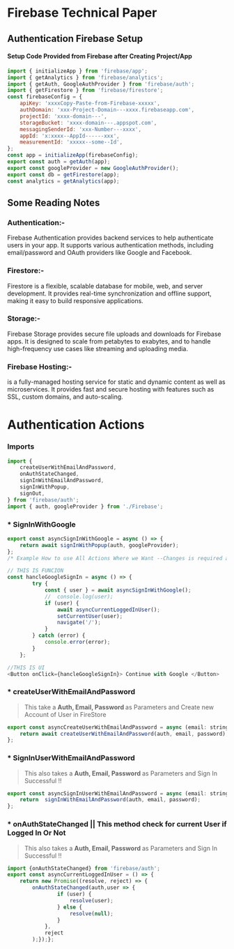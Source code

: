 # Firebase Technical Paper

## Authentication Firebase Setup

#### Setup Code Provided from Firebase after Creating Project/App

```js
import { initializeApp } from 'firebase/app';
import { getAnalytics } from 'firebase/analytics';
import { getAuth, GoogleAuthProvider } from 'firebase/auth';
import { getFirestore } from 'firebase/firestore';
const firebaseConfig = {
	apiKey: 'xxxxCopy-Paste-from-Firebase-xxxxx',
	authDomain: 'xxx-Project-Domain---xxxx.firebaseapp.com',
	projectId: 'xxxx-domain---',
	storageBucket: 'xxxx-domain---.appspot.com',
	messagingSenderId: 'xxx-Number---xxxx',
	appId: 'x:xxxx--AppId------xxx',
	measurementId: 'xxxxx--some--Id',
};
const app = initializeApp(firebaseConfig);
export const auth = getAuth(app);
export const googleProvider = new GoogleAuthProvider();
export const db = getFirestore(app);
const analytics = getAnalytics(app);

```
## Some Reading Notes 

### Authentication:-
Firebase Authentication provides backend services to help authenticate users in your app. It supports various authentication methods, including email/password and OAuth providers like Google and Facebook.
### Firestore:-
Firestore is a flexible, scalable database for mobile, web, and server development. It provides real-time synchronization and offline support, making it easy to build responsive applications.
### Storage:-
Firebase Storage provides secure file uploads and downloads for Firebase apps. It is designed to scale from petabytes to exabytes, and to handle high-frequency use cases like streaming and uploading media.
### Firebase Hosting:-
is a fully-managed hosting service for static and dynamic content as well as microservices. It provides fast and secure hosting with features such as SSL, custom domains, and auto-scaling.

# Authentication Actions

### Imports
```js
import {
	createUserWithEmailAndPassword,
	onAuthStateChanged,
	signInWithEmailAndPassword,
	signInWithPopup,
	signOut,
} from 'firebase/auth';
import { auth, googleProvider } from './Firebase';
```
### * SignInWithGoogle
```js
export const asyncSignInWithGoogle = async () => {
	return await signInWithPopup(auth, googleProvider);
};
/* Example How to use All Actions Where we Want --Changes is required as per Actions  */

// THIS IS FUNCION
const hancleGoogleSignIn = async () => {
		try {
			const { user } = await asyncSignInWithGoogle();
			// 	console.log(user);
			if (user) {
				await asyncCurrentLoggedInUser();
				setCurrentUser(user);
				navigate('/');
			}
		} catch (error) {
			console.error(error);
		}
	};

//THIS IS UI
<Button onClick={hancleGoogleSignIn}> Continue with Google </Button>
```
### * createUserWithEmailAndPassword 
> This take a <b> Auth, Email, Password </b> as Parameters and Create new Account of User in FireStore
```js
export const asyncCreateUserWithEmailAndPassword = async (email: string, password: string) => {
	return await createUserWithEmailAndPassword(auth, email, password);
};
```
### * SignInUserWithEmailAndPassword
> This also takes a <b> Auth, Email, Password </b> as Parameters and Sign In Successful !!
```js
export const asyncSignInUserWithEmailAndPassword = async (email: string,password: string) => {
	return  signInWithEmailAndPassword(auth, email, password);
};
```
### * onAuthStateChanged || This method check for current User if Logged In Or Not 
> This also takes a <b> Auth, Email, Password </b> as Parameters and Sign In Successful !!
```js
import {onAuthStateChanged} from 'firebase/auth';
export const asyncCurrentLoggedInUser = () => {
	return new Promise((resolve, reject) => {
		onAuthStateChanged(auth,user => {
				if (user) {
					resolve(user);
				} else {
					resolve(null);
				}
			},
			reject
		);});};
```



